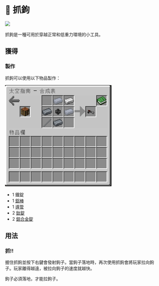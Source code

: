 # 🎲 抓鉤

![](https://camo.githubusercontent.com/0134f748a345852cc4c1c5dd854c8f91c4d433176f0b944648a3aeb61eb6460f/68747470733a2f2f692e696d6775722e636f6d2f776c68504e70322e676966)

抓鉤是一種可用於穿越正常和低重力環境的小工具。

## 獲得

### 製作

抓鉤可以使用以下物品製作：

![](<../.gitbook/assets/image (220) (1) (1).png>)

* 1 鐵錠
* 1 [鋁棒](Aluminium-Rod.md)
* 1 [導管](Conduit.md)
* 2 [鈦錠](titanium-ingot.md)
* 2 [鋁合金錠](Aluminium-Alloy-Ingot.md)

## 用法

### 抓!!

握住抓鉤並按下右鍵會發射鉤子。當鉤子落地時，再次使用抓鉤會將玩家拉向鉤子。玩家離得越遠，被拉向鉤子的速度就越快。

鉤子必須落地，才能拉鉤子。
